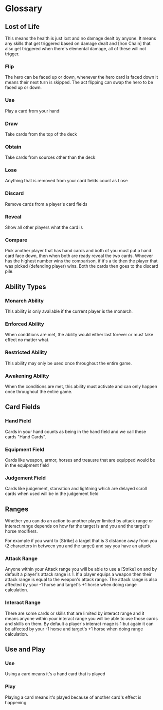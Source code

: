 # Glossary

## Lost of Life
This means the health is just lost and no damage dealt by anyone. It means any skills that get triggered based on damage dealt and [Iron Chain] that also get triggered when there's elemental damage, all of these will not trigger.

### Flip
The hero can be faced up or down, whenever the hero card is faced down it means their next turn is skipped. The act flipping can swap the hero to be faced up or down.

### Use
Play a card from your hand

### Draw
Take cards from the top of the deck

### Obtain
Take cards from sources other than the deck

### Lose
Anything that is removed from your card fields count as Lose

### Discard
Remove cards from a player's card fields

### Reveal
Show all other players what the card is

### Compare
Pick another player that has hand cards and both of you must put a hand card face down, then when both are ready reveal the two cards. Whoever has the highest number wins the comparison, if it's a tie then the player that was picked (defending player) wins. Both the cards then goes to the discard pile. 

## Ability Types

### Monarch Ability
This ability is only available if the current player is the monarch.

### Enforced Ability
When conditions are met, the ability would either last forever or must take effect no matter what.

### Restricted Ability
This ability may only be used once throughout the entire game.

### Awakening Ability
When the conditions are met, this ability must activate and can only happen once throughout the entire game.

## Card Fields

### Hand Field
Cards in your hand counts as being in the hand field and we call these cards "Hand Cards".

### Equipment Field
Cards like weapon, armor, horses and treausre that are equipped would be in the equipment field

### Judgement Field
Cards like judgement, starvation and lightning which are delayed scroll cards when used will be in the judgement field

## Ranges
Whether you can do an action to another player limited by attack range or interact range depends on how far the target is and you and the target's horse modifiers.

For example if you want to [Strike] a target that is 3 distance away from you (2 characters in between you and the target) and say you have an attack 

### Attack Range
Anyone within your Attack range you will be able to use a [Strike] on and by default a player's attack range is 1. If a player equips a weapon then their attack range is equal to the weapon's attack range. The attack range is also affected by your -1 horse and target's +1 horse when doing range calculation.

### Interact Range
There are some cards or skills that are limited by interact range and it means anyone within your interact range you will be able to use those cards and skills on them. By default a player's interact rnage is 1 but again it can be affected by your -1 horse and target's +1 horse when doing range calculation.

## Use and Play

### Use
Using a card means it's a hand card that is played

### Play
Playing a card means it's played because of another card's effect is happening